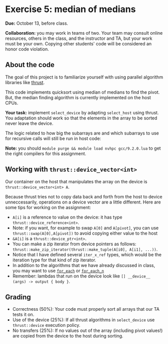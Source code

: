 
# Exercise 5: median of medians

**Due:** October 13, before class.

**Collaboration:** you may work in teams of two.  Your team may consult online
resources, others in the class, and the instructor and TA, but your work must
be your own.  Copying other students' code will be considered an honor code
violation.

## About the code

The goal of this project is to familiarize yourself with using parallel algorithm libraries
like [thrust](https://thrust.github.io).

This code implements quicksort using median of medians to find the pivot.  But, the median finding algorithm
is currently implemented on the host CPUs.

**Your task:** implement `select_device` by adapting `select_host` using
thrust.  You adaptation should work so that the elements in the array to be
sorted never leave the device.

The logic related to how big the subarrays are and which subarrays to use for
recursive calls will still be run in host code:

**Note:** you should `module purge && module load nvhpc gcc/9.2.0.lua` to get the right compilers for this assignment.

## Working with `thrust::device_vector<int>`

Our container on the host that manipulates the array on the device is `thrust::device_vector<int> A`.

Because thrust tries not to copy data back and forth from the host to device unneccessarily, operations
on a device vector are a little different. Here are some tips for working on the assignment:

- `A[i]` is a reference to value on the device: it has type `thrust::device_reference<int>`.
- Note: if you want, for example to swap `A[0]` and `A[pivot]`, you can use `thrust::swap(A[0],A[pivot])` to avoid copying either value to the host
- `&A[i]` is a `thrust::device_ptr<int>`.
- You can make a zip iterator from device pointers as follows: `thrust::make_zip_iterator(thrust::make_tuple(A[i0], A[i1], ...))`.
- Notice that I have defined several `iter_x_ref` types, which would be the iteration type for that kind of zip iterator.
- In addition to the algorithms that we have already discussed in class, you may want to use [`for_each`](https://thrust.github.io/doc/group__modifying_ga14cba62489aee67ffa6348eb74997b57.html) or [`for_each_n`](https://thrust.github.io/doc/group__modifying_ga00ad46c06f41dd29601d44d3c6c25819.html#ga00ad46c06f41dd29601d44d3c6c25819)
- Remember: lambdas that run on the device look like `[] __device__ (args) -> output { body }`.

## Grading

- Correctness (50%): Your code must properly sort all arrays that our TA tests it on.
- Use of the device (25%): If all thrust algorithms in `select_device` use `thrust::device` execution policy.
- No transfers (25%): If no values out of the array (including pivot values!) are copied from the device to the host during sorting.
